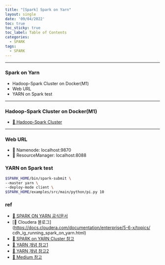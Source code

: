```yaml
---
title: "[Spark] Spark on Yarn"
layout: single
date: '09/04/2022'
toc: true
toc_sticky: true
toc_label: Table of Contents
categories:
  - SPARK
tags:
  - SPARK
---
```


---
### Spark on Yarn
* Hadoop-Spark Cluster on Docker(M1)
* Web URL
* YARN on Spark test

---

### Hadoop-Spark Cluster on Docker(M1)
* [🔗 Hadoop-Spark Cluster](https://github.com/carl020958/docker/tree/main/hadoop_spark)

---

### Web URL
* 🔗 Namenode: localhost:9870
* 🔗 ResourceManager: localhost:8088

### YARN on Spark test
```bash
$SPARK_HOME/bin/spark-submit \
--master yarn \
--deploy-mode client \
$SPARK_HOME/examples/src/main/python/pi.py 10
```

### ref
* [🔗 SPARK ON YARN 공식문서](https://spark.apache.org/docs/latest/running-on-yarn.html)
* [🔗 Cloudera 블로그](https://docs.cloudera.com/documentation/enterprise/5-6-x/topics/
cdh_ig_running_spark_on_yarn.html)
* [🔗 SPARK on YARN Cluster 참고](https://www.linode.com/docs/guides/install-configure-run-spark-on-top-of-hadoop-yarn-cluster/)
* [🔗 YARN 개념 참고1](https://www.popit.kr/what-is-hadoop-yarn/)
* [🔗 YARN 개념 참고2](https://opentutorials.org/module/2926/17248)
* [🔗 Medium 참고](https://gamz.medium.com/데이터분석-인프라-구축기-3-4-bb2326089ba5)
